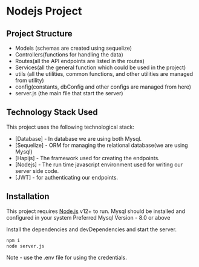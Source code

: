 # Nodejs Project

## Project Structure

- Models (schemas are created using sequelize)
- Controllers(functions for handling the data)
- Routes(all the API endpoints are listed in the routes)
- Services(all the general function which could be used in the project)
- utils (all the utilities, common functions, and other utilities are managed from utility)
- config(constants, dbConfig and other configs are managed from here)
- server.js (the main file that start the server)


## Technology Stack Used
This project uses the following technological stack:

- [Database] - In database we are using both Mysql.
- [Sequelize] - ORM for managing the relational database(we are using Mysql)
- [Hapijs] - The framework used for creating the endpoints.
- [Nodejs] - The run time javascript environment used for writing our server side code.
- [JWT] - for authenticating our endpoints.

## Installation

This project requires [Node.js](https://nodejs.org/) v12+ to run.
Mysql should be installed and configured in your system
Preferred Mysql Version - 8.0 or above


Install the dependencies and devDependencies and start the server.

```sh
npm i
node server.js
```

Note - use the .env file for using the credentials.